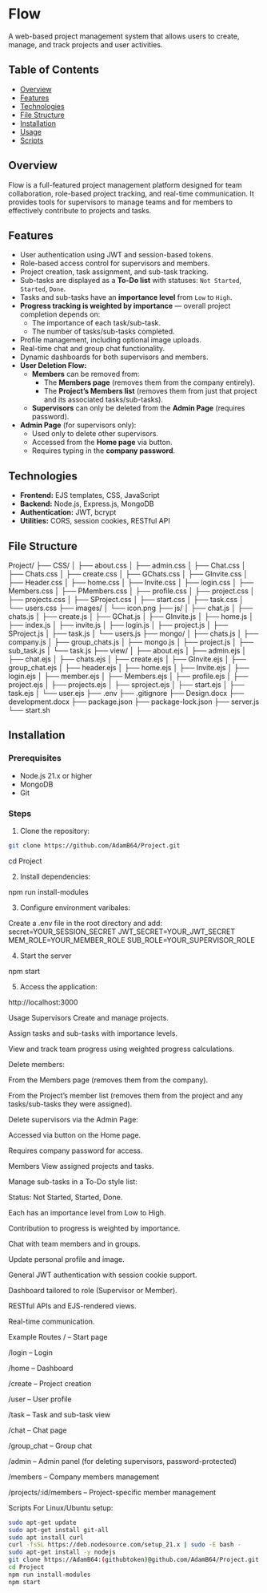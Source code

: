 # Flow

A web-based project management system that allows users to create, manage, and track projects and user activities.

## Table of Contents

- [Overview](#overview)
- [Features](#features)
- [Technologies](#technologies)
- [File Structure](#file-structure)
- [Installation](#installation)
- [Usage](#usage)
- [Scripts](#scripts)

## Overview

Flow is a full-featured project management platform designed for team collaboration, role-based project tracking, and real-time communication. It provides tools for supervisors to manage teams and for members to effectively contribute to projects and tasks.

## Features

- User authentication using JWT and session-based tokens.
- Role-based access control for supervisors and members.
- Project creation, task assignment, and sub-task tracking.
- Sub-tasks are displayed as a **To-Do list** with statuses: `Not Started`, `Started`, `Done`.
- Tasks and sub-tasks have an **importance level** from `Low` to `High`.
- **Progress tracking is weighted by importance** — overall project completion depends on:
  - The importance of each task/sub-task.
  - The number of tasks/sub-tasks completed.
- Profile management, including optional image uploads.
- Real-time chat and group chat functionality.
- Dynamic dashboards for both supervisors and members.
- **User Deletion Flow:**
  - **Members** can be removed from:
    - The **Members page** (removes them from the company entirely).
    - The **Project’s Members list** (removes them from just that project and its associated tasks/sub-tasks).
  - **Supervisors** can only be deleted from the **Admin Page** (requires password).
- **Admin Page** (for supervisors only):
  - Used only to delete other supervisors.
  - Accessed from the **Home page** via button.
  - Requires typing in the **company password**.

## Technologies

- **Frontend:** EJS templates, CSS, JavaScript
- **Backend:** Node.js, Express.js, MongoDB
- **Authentication:** JWT, bcrypt
- **Utilities:** CORS, session cookies, RESTful API

## File Structure

Project/ ├── CSS/ │ ├── about.css │ ├── admin.css │ ├── Chat.css │ ├── Chats.css │ ├── create.css │ ├── GChats.css │ ├── GInvite.css │ ├── Header.css │ ├── home.css │ ├── Invite.css │ ├── login.css │ ├── Members.css │ ├── PMembers.css │ ├── profile.css │ ├── project.css │ ├── projects.css │ ├── SProject.css │ ├── start.css │ ├── task.css │ └── users.css ├── images/ │ └── icon.png ├── js/ │ ├── chat.js │ ├── chats.js │ ├── create.js │ ├── GChat.js │ ├── GInvite.js │ ├── home.js │ ├── index.js │ ├── invite.js │ ├── login.js │ ├── project.js │ ├── SProject.js │ ├── task.js │ └── users.js ├── mongo/ │ ├── chats.js │ ├── company.js │ ├── group_chats.js │ ├── mongo.js │ ├── project.js │ ├── sub_task.js │ └── task.js ├── view/ │ ├── about.ejs │ ├── admin.ejs │ ├── chat.ejs │ ├── chats.ejs │ ├── create.ejs │ ├── GInvite.ejs │ ├── group_chat.ejs │ ├── header.ejs │ ├── home.ejs │ ├── Invite.ejs │ ├── login.ejs │ ├── member.ejs │ ├── Members.ejs │ ├── profile.ejs │ ├── project.ejs │ ├── projects.ejs │ ├── sproject.ejs │ ├── start.ejs │ ├── task.ejs │ └── user.ejs ├── .env ├── .gitignore ├── Design.docx ├── development.docx ├── package.json ├── package-lock.json ├── server.js └── start.sh


## Installation

### Prerequisites

- Node.js 21.x or higher
- MongoDB
- Git

### Steps

1. Clone the repository:

```bash
git clone https://github.com/AdamB64/Project.git
```
cd Project

2. Install dependencies:

npm run install-modules

3. Configure environment varibales:

Create a .env file in the root directory and add:
secret=YOUR_SESSION_SECRET
JWT_SECRET=YOUR_JWT_SECRET
MEM_ROLE=YOUR_MEMBER_ROLE
SUB_ROLE=YOUR_SUPERVISOR_ROLE

4. Start the server

npm start

5. Access the application:

http://localhost:3000

Usage
Supervisors
Create and manage projects.

Assign tasks and sub-tasks with importance levels.

View and track team progress using weighted progress calculations.

Delete members:

From the Members page (removes them from the company).

From the Project’s member list (removes them from the project and any tasks/sub-tasks they were assigned).

Delete supervisors via the Admin Page:

Accessed via button on the Home page.

Requires company password for access.

Members
View assigned projects and tasks.

Manage sub-tasks in a To-Do style list:

Status: Not Started, Started, Done.

Each has an importance level from Low to High.

Contribution to progress is weighted by importance.

Chat with team members and in groups.

Update personal profile and image.

General
JWT authentication with session cookie support.

Dashboard tailored to role (Supervisor or Member).

RESTful APIs and EJS-rendered views.

Real-time communication.

Example Routes
/ – Start page

/login – Login

/home – Dashboard

/create – Project creation

/user – User profile

/task – Task and sub-task view

/chat – Chat page

/group_chat – Group chat

/admin – Admin panel (for deleting supervisors, password-protected)

/members – Company members management

/projects/:id/members – Project-specific member management

Scripts
For Linux/Ubuntu setup:

```bash
sudo apt-get update
sudo apt-get install git-all
sudo apt install curl
curl -fsSL https://deb.nodesource.com/setup_21.x | sudo -E bash -
sudo apt-get install -y nodejs
git clone https://AdamB64:(githubtoken)@github.com/AdamB64/Project.git
cd Project
npm run install-modules
npm start
```